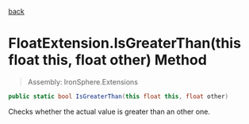 ﻿

[back](/IronSphere.Extensions/types/FloatExtension)

# FloatExtension.IsGreaterThan(this float this, float other) Method

> Assembly: IronSphere.Extensions

```csharp
public static bool IsGreaterThan(this float this, float other)
```

Checks whether the actual value is greater than an other one.

 